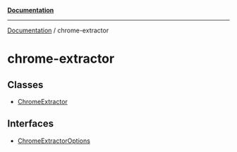 [**Documentation**](../README.md)

***

[Documentation](../README.md) / chrome-extractor

# chrome-extractor

## Classes

- [ChromeExtractor](classes/ChromeExtractor.md)

## Interfaces

- [ChromeExtractorOptions](interfaces/ChromeExtractorOptions.md)
